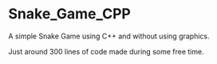 # Snake_Game_CPP
A simple Snake Game using C++ and without using graphics.


Just around 300 lines of code made during some free time. 
